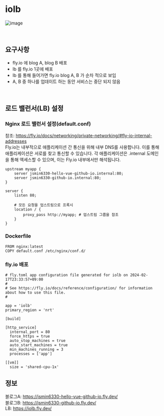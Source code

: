 # iolb
![image](https://github.com/jsmin6330/iolb/assets/150888333/a312bf76-8d69-4e2f-85a4-3a16d3ad4568)

</br>

## 요구사항
- fly.io 에 blog A, blog B 배포
- lb 를 fly.io 1곳에 배포
- lb 를 통해 들어가면 fly.io blog A, B 가 순차 적으로 보임
- A, B 중 하나를 업데이트 하는 동안 서비스는 중단 되지 않음

</br>

## 로드 밸런서(LB) 설정
### Nginx 로드 밸런서 설정(default.conf)
참조: https://fly.io/docs/networking/private-networking/#fly-io-internal-addresses </br>
Fly.io는 내부적으로 애플리케이션 간 통신을 위해 내부 DNS를 사용합니다. 이를 통해 애플리케이션은 서로를 찾고 통신할 수 있습니다. 
각 애플리케이션은 .internal 도메인을 통해 액세스할 수 있으며, 이는 Fly.io 내부에서만 해석됩니다.
```
upstream myapp {
    server jsmin6330-hello-vue-github-io.internal:80;
    server jsmin6330-github-io.internal:80;
}

server {
    listen 80; 

    # 모든 요청을 업스트림으로 프록시
    location / {
        proxy_pass http://myapp; # 업스트림 그룹을 참조
    }
}
```

### Dockerfile 
```
FROM nginx:latest
COPY default.conf /etc/nginx/conf.d/
```

### fly.io 배포
```
# fly.toml app configuration file generated for iolb on 2024-02-17T23:33:57+09:00
#
# See https://fly.io/docs/reference/configuration/ for information about how to use this file.
#

app = 'iolb'
primary_region = 'nrt'

[build]

[http_service]
  internal_port = 80
  force_https = true
  auto_stop_machines = true
  auto_start_machines = true
  min_machines_running = 3
  processes = ['app']

[[vm]]
  size = 'shared-cpu-1x'
```


## 정보
블로그A: https://jsmin6330-hello-vue-github-io.fly.dev/ </br>
블로그B: https://jsmin6330-github-io.fly.dev/ </br>
LB: https://iolb.fly.dev/ 

